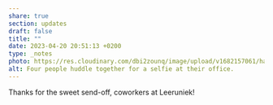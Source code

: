 ```yaml
---
share: true
section: updates
draft: false
title: ""
date: 2023-04-20 20:51:13 +0200
type: _notes
photo: https://res.cloudinary.com/dbi2zounq/image/upload/v1682157061/haywrgrlddijy5mojpjo.jpg
alt: Four people huddle together for a selfie at their office.
---
```



Thanks for the sweet send-off, coworkers at Leeruniek!
